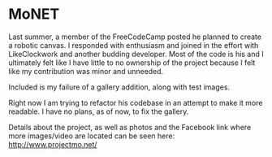 # MoNET
Last summer, a member of the FreeCodeCamp posted he planned to create a robotic canvas.
I responded with enthusiasm and joined in the effort with LikeClockwork and another budding developer.
Most of the code is his and I ultimately felt like I have little to no ownership of the project 
because I felt like my contribution was minor and unneeded. 

Included is my failure of a gallery addition, along with test images. 

Right now I am trying to refactor his codebase in an attempt to make it more readable. 
I have no plans, as of now, to fix the gallery.

Details about the project, as well as photos and the Facebook link where more images/video are located can be seen here: 
http://www.projectmo.net/
